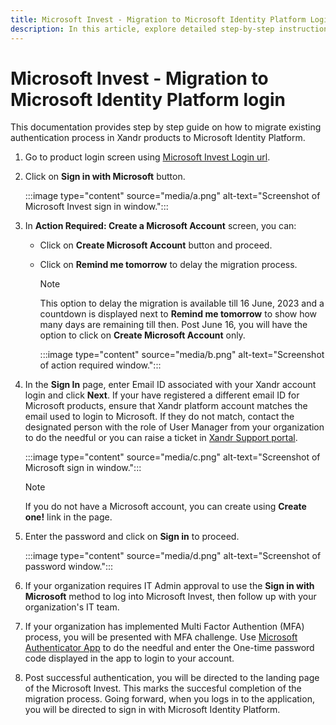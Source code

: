 ```yaml
---
title: Microsoft Invest - Migration to Microsoft Identity Platform Login
description: In this article, explore detailed step-by-step instructions on how to migrate an existing authentication process to the Microsoft Identity Platform.
---
```


# Microsoft Invest - Migration to Microsoft Identity Platform login

This documentation provides step by step guide on how to migrate existing authentication process in Xandr products to Microsoft Identity Platform.

1. Go to product login screen using [Microsoft Invest Login url](https://invest.xandr.com/login).

1. Click on **Sign in with Microsoft** button.

    :::image type="content" source="media/a.png" alt-text="Screenshot of Microsoft Invest sign in window.":::

1. In **Action Required: Create a Microsoft Account** screen, you can:

    - Click on **Create Microsoft Account** button and proceed.

    - Click on **Remind me tomorrow** to delay the migration process.

      > [!NOTE]
      > This option to delay the migration is available till 16 June, 2023 and a countdown is displayed next to **Remind me tomorrow** to show how many days are remaining till then. Post June 16, you will have the option to click on **Create Microsoft Account** only.

      :::image type="content" source="media/b.png" alt-text="Screenshot of action required window.":::

1. In the **Sign In** page, enter Email ID associated with your Xandr account login and click **Next**. If your have registered a different email ID for Microsoft products, ensure that Xandr platform account matches the email used to login to Microsoft. If they do not match, contact the designated person with the role of User Manager from your organization to do the needful or you can raise a ticket in [Xandr Support portal](https://help.xandr.com/).

     :::image type="content" source="media/c.png" alt-text="Screenshot of Microsoft sign in window.":::

     > [!NOTE]
     > If you do not have a Microsoft account, you can create using **Create one!** link in the page.

1. Enter the password and click on **Sign in** to proceed.

     :::image type="content" source="media/d.png" alt-text="Screenshot of password window.":::

1. If your organization requires IT Admin approval to use the **Sign in with Microsoft** method to log into Microsoft Invest, then follow up with your organization's IT team.

1. If your organization has implemented Multi Factor Authention (MFA) process, you will be presented with MFA challenge. Use [Microsoft Authenticator App](https://www.microsoft.com/en-in/security/mobile-authenticator-app) to do the needful and enter the One-time password code displayed in the app to login to your account.

1. Post successful authentication, you will be directed to the landing page of the Microsoft Invest. This marks the succesful completion of the migration process. Going forward, when you logs in to the application, you will be directed to sign in with Microsoft Identity Platform.

